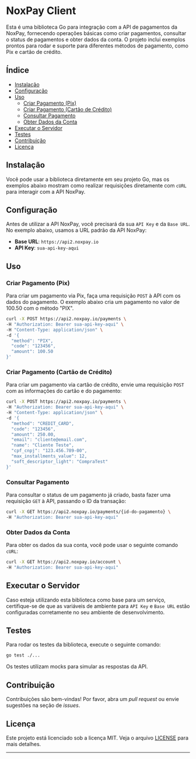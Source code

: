 # NoxPay Client

Esta é uma biblioteca Go para integração com a API de pagamentos da NoxPay, fornecendo operações básicas como criar pagamentos, consultar o status de pagamentos e obter dados da conta. O projeto inclui exemplos prontos para rodar e suporte para diferentes métodos de pagamento, como Pix e cartão de crédito.

## Índice

- [Instalação](#instalação)
- [Configuração](#configuração)
- [Uso](#uso)
  - [Criar Pagamento (Pix)](#criar-pagamento-pix)
  - [Criar Pagamento (Cartão de Crédito)](#criar-pagamento-cartão-de-crédito)
  - [Consultar Pagamento](#consultar-pagamento)
  - [Obter Dados da Conta](#obter-dados-da-conta)
- [Executar o Servidor](#executar-o-servidor)
- [Testes](#testes)
- [Contribuição](#contribuição)
- [Licença](#licença)

## Instalação

Você pode usar a biblioteca diretamente em seu projeto Go, mas os exemplos abaixo mostram como realizar requisições diretamente com `cURL` para interagir com a API NoxPay.

## Configuração

Antes de utilizar a API NoxPay, você precisará da sua `API Key` e da `Base URL`. No exemplo abaixo, usamos a URL padrão da API NoxPay:

- **Base URL**: `https://api2.noxpay.io`
- **API Key**: `sua-api-key-aqui`

## Uso

### Criar Pagamento (Pix)

Para criar um pagamento via Pix, faça uma requisição `POST` à API com os dados do pagamento. O exemplo abaixo cria um pagamento no valor de 100.50 com o método "PIX".

```bash
curl -X POST https://api2.noxpay.io/payments \
-H "Authorization: Bearer sua-api-key-aqui" \
-H "Content-Type: application/json" \
-d '{
  "method": "PIX",
  "code": "123456",
  "amount": 100.50
}'
```

### Criar Pagamento (Cartão de Crédito)

Para criar um pagamento via cartão de crédito, envie uma requisição `POST` com as informações do cartão e do pagamento:

```bash
curl -X POST https://api2.noxpay.io/payments \
-H "Authorization: Bearer sua-api-key-aqui" \
-H "Content-Type: application/json" \
-d '{
  "method": "CREDIT_CARD",
  "code": "123456",
  "amount": 250.00,
  "email": "cliente@email.com",
  "name": "Cliente Teste",
  "cpf_cnpj": "123.456.789-00",
  "max_installments_value": 12,
  "soft_descriptor_light": "CompraTest"
}'
```

### Consultar Pagamento

Para consultar o status de um pagamento já criado, basta fazer uma requisição `GET` à API, passando o ID da transação:

```bash
curl -X GET https://api2.noxpay.io/payments/{id-do-pagamento} \
-H "Authorization: Bearer sua-api-key-aqui"
```

### Obter Dados da Conta

Para obter os dados da sua conta, você pode usar o seguinte comando `cURL`:

```bash
curl -X GET https://api2.noxpay.io/account \
-H "Authorization: Bearer sua-api-key-aqui"
```

## Executar o Servidor

Caso esteja utilizando esta biblioteca como base para um serviço, certifique-se de que as variáveis de ambiente para `API Key` e `Base URL` estão configuradas corretamente no seu ambiente de desenvolvimento.

## Testes

Para rodar os testes da biblioteca, execute o seguinte comando:

```bash
go test ./...
```

Os testes utilizam mocks para simular as respostas da API.

## Contribuição

Contribuições são bem-vindas! Por favor, abra um *pull request* ou envie sugestões na seção de *issues*.

## Licença

Este projeto está licenciado sob a licença MIT. Veja o arquivo [LICENSE](LICENSE) para mais detalhes.

---
